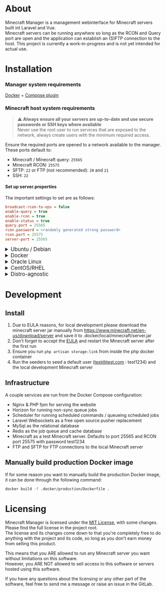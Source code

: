 # About

Minecraft Manager is a management webinterface for Minecraft servers built int Laravel and Vue.  
Minecraft servers can be running anywhere so long as the RCON and Query port are open and the application can establish
an (S)FTP connection to the host.
This project is currently a work-in-progress and is not yet intended for actual use.

# Installation

### Manager system requirements

[Docker](https://docs.docker.com/engine/install) + [Compose plugin](https://docs.docker.com/compose/install/linux/#install-using-the-repository)

### Minecraft host system requirements

> ⚠️ **Always ensure all your servers are up-to-date and use secure passwords or SSH keys where available**  
> Never use the root user to run services that are exposed to the network, always create users with the minimum required
> access.

Ensure the required ports are opened to a network available to the manager.  
These ports default to:

- Minecraft / Minecraft query: `25565`
- Minecraft RCON: `25575`
- SFTP: `22` or FTP (not recommended): `20` and `21`
- SSH: `22`

#### Set up server.properties

The important settings to set are as follows:

```ini
broadcast-rcon-to-ops = false
enable-query = true
enable-rcon = true
enable-status = true
query.port = 25565
rcon.password = <randomly generated strong password>
rcon.port = 25575
server-port = 25565
```

<details>
<summary style="font-size: 1.2em">Ubuntu / Debian</summary>

> ℹ️ Make sure to run `apt update` and `apt upgrade` before installing requirements.  
> If apt repositories are not up-to-date, some installs might not be available

#### For running minecraft

- Java version required for the planned minecraft server
    - Versions 1.12 - 1.17 require Java 8:
    ```bash
    apt install -y openjdk-8-jre-headless
    ```
    - Versions 1.18 and above require Java 17+, newer versions provide better performance and
      security:
    ```bash
    apt install -y openjdk-23-jre
    ```

#### For FTP connectivity

- [An FTP server](https://ubuntu.com/server/docs/service-ftp)

#### For SSH connectivity

- [An SSH server](https://ubuntu.com/server/docs/service-openssh)
- [The file utility](https://www.darwinsys.com/file/)
    ```bash
    apt install -y file
    ```
- [Curl](https://curl.se/) or [GNU WGet](https://www.gnu.org/software/wget/)
    ```bash
    apt install -y curl
    ```
    ```bash
    apt install -y wget
    ```

</details>

<details>
<summary style="font-size: 1.2em">Docker</summary>

- [Docker](https://docs.docker.com/engine/install) + [Compose plugin](https://docs.docker.com/compose/install/linux/#install-using-the-repository)

</details>

<details>
<summary style="font-size: 1.2em">Oracle Linux</summary>

TODO, needs testing

</details>

<details>
<summary style="font-size: 1.2em">CentOS/RHEL</summary>

TODO, needs testing

</details>

<details>
<summary style="font-size: 1.2em">Distro-agnostic</summary>

#### For running minecraft

- Java version required for the planned minecraft server
    - Versions 1.12 - 1.17 require Java 8:
    - Versions 1.18 and above require Java 17+, newer versions provide better performance and
      security:

#### For FTP connectivity

- An FTP server

#### For SSH connectivity

- An SSH server
- [The file utility](https://www.darwinsys.com/file/)
- [Curl](https://curl.se/) or [GNU WGet](https://www.gnu.org/software/wget/)

</details>

# Development

## Install

1. Due to EULA reasons, for local development please download the minecraft server jar manually
   from https://www.minecraft.net/en-us/download/server and save it to .docker/local/minecraft/server.jar
2. Don't forget to accept the [EULA](.docker/local/minecraft/eula.txt) and restart the Minecraft server after the first
   run
3. Ensure you run `php artisan storage:link` from inside the php docker container
4. Run the seeders to seed a default user (test@test.com : test1234) and the local development Minecraft server

## Infrastructure

A couple services are run from the Docker Compose configuration:

- Nginx & PHP fpm for serving the website
- Horizon for running non-sync queue jobs
- Scheduler for running scheduled commands / queueing scheduled jobs
- Laravel Websockets as a free open source pusher replacement
- MySql as the relational database
- Redis as the job queue and cache database
- Minecraft as a test Minecraft server. Defaults to port 25565 and RCON port 25575 with password test1234
- FTP and SFTP for FTP connections to the local Minecraft server

## Manually build production Docker image

If for some reason you want to manually build the production Docker image, it can be done through the following command:

```bash
docker build -f .docker/production/Dockerfile .
```

# Licensing

Minecraft Manager is licensed under the [MIT License](LICENSE), with some changes. Please find the full license in the
project root.  
The license and its changes come down to that you're completely free to do anything with the project and its code, so
long as you don't earn money from selling this product.

This means that you ARE allowed to run any Minecraft server you want without limitations on this software.  
However, you ARE NOT allowed to sell access to this software or servers hosted using this software.

If you have any questions about the licensing or any other part of the software, feel free to send me a message or raise
an issue in the GitLab.
